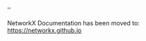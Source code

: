 '<meta http-equiv="refresh" content="0; URL=https://networkx.github.io/documentation/stable/reference/generated/networkx.convert_matrix.to_numpy_matrix.html">'

NetworkX Documentation has been moved to:<br><a href="https://networkx.github.io">https://networkx.github.io</a>
